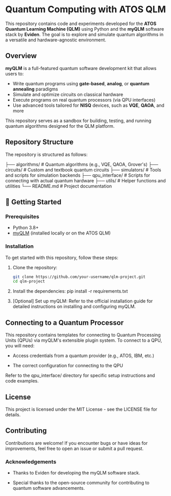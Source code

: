 # Quantum Computing with ATOS QLM

This repository contains code and experiments developed for the **ATOS Quantum Learning Machine (QLM)** using Python and the **myQLM** software stack by **Eviden**. The goal is to explore and simulate quantum algorithms in a versatile and hardware-agnostic environment.

## Overview

**myQLM** is a full-featured quantum software development kit that allows users to:
- Write quantum programs using **gate-based**, **analog**, or **quantum annealing** paradigms
- Simulate and optimize circuits on classical hardware
- Execute programs on real quantum processors (via QPU interfaces)
- Use advanced tools tailored for **NISQ** devices, such as **VQE**, **QAOA**, and more

This repository serves as a sandbox for building, testing, and running quantum algorithms designed for the QLM platform.

## Repository Structure

The repository is structured as follows:

├── algorithms/ # Quantum algorithms (e.g., VQE, QAOA, Grover's)
├── circuits/ # Custom and textbook quantum circuits
├── simulators/ # Tools and scripts for simulation backends
├── qpu_interface/ # Scripts for connecting with actual quantum hardware
├── utils/ # Helper functions and utilities
└── README.md # Project documentation

## 🚀 Getting Started

### Prerequisites

- Python 3.8+
- [myQLM](https://myqlm.github.io) (installed locally or on the ATOS QLM)

### Installation

To get started with this repository, follow these steps:

1. Clone the repository:
   ```bash
   git clone https://github.com/your-username/qlm-project.git
   cd qlm-project

2. Install the dependencies:
pip install -r requirements.txt

4. [Optional] Set up myQLM:
Refer to the official installation guide for detailed instructions on installing and configuring myQLM.



## Connecting to a Quantum Processor
This repository contains templates for connecting to Quantum Processing Units (QPUs) via myQLM's extensible plugin system. To connect to a QPU, you will need:

* Access credentials from a quantum provider (e.g., ATOS, IBM, etc.)

* The correct configuration for connecting to the QPU

Refer to the qpu_interface/ directory for specific setup instructions and code examples.

## License
This project is licensed under the MIT License - see the LICENSE file for details.

## Contributing
Contributions are welcome! If you encounter bugs or have ideas for improvements, feel free to open an issue or submit a pull request.

### Acknowledgements
- Thanks to Eviden for developing the myQLM software stack.

- Special thanks to the open-source community for contributing to quantum software advancements.

